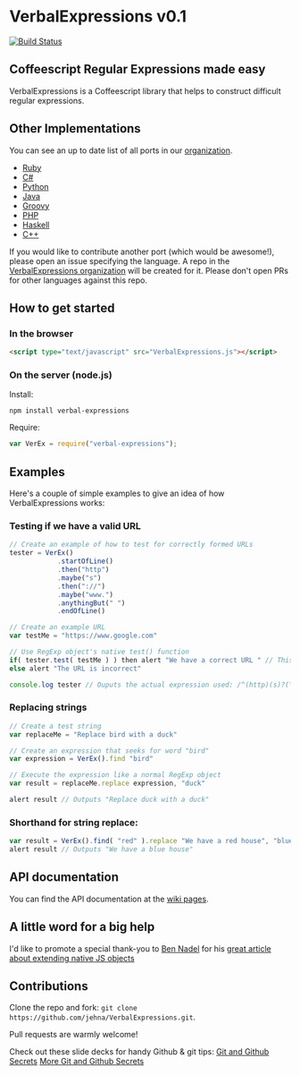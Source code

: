 VerbalExpressions v0.1
=====================

[![Build Status](https://travis-ci.org/[zimyand]/[VerbalExpressions].png)](https://travis-ci.org/[zimyand]/[VerbalExpressions])


## Coffeescript Regular Expressions made easy
VerbalExpressions is a Coffeescript library that helps to construct difficult regular expressions.

## Other Implementations
You can see an up to date list of all ports in our [organization](https://github.com/VerbalExpressions).  
- [Ruby](https://github.com/ryan-endacott/verbal_expressions)
- [C#](https://github.com/VerbalExpressions/CSharpVerbalExpressions)
- [Python](https://github.com/VerbalExpressions/PythonVerbalExpressions)
- [Java](https://github.com/VerbalExpressions/JavaVerbalExpressions)
- [Groovy](https://github.com/VerbalExpressions/GroovyVerbalExpressions)
- [PHP](https://github.com/VerbalExpressions/PHPVerbalExpressions)
- [Haskell](https://github.com/VerbalExpressions/HaskellVerbalExpressions)
- [C++](https://github.com/VerbalExpressions/CppVerbalExpressions)

If you would like to contribute another port (which would be awesome!), please open an issue specifying the language.  A repo in the [VerbalExpressions organization](https://github.com/VerbalExpressions) will be created for it.  Please don't open PRs for other languages against this repo.

## How to get started
### In the browser
```HTML
<script type="text/javascript" src="VerbalExpressions.js"></script>
```
### On the server (node.js)
Install:
```
npm install verbal-expressions
```
Require:
```javascript
var VerEx = require("verbal-expressions");
```

## Examples

Here's a couple of simple examples to give an idea of how VerbalExpressions works:

### Testing if we have a valid URL

```javascript
// Create an example of how to test for correctly formed URLs
tester = VerEx()
            .startOfLine()
            .then("http")
            .maybe("s")
            .then("://")
            .maybe("www.")
            .anythingBut(" ")
            .endOfLine()

// Create an example URL
var testMe = "https://www.google.com"

// Use RegExp object's native test() function
if( tester.test( testMe ) ) then alert "We have a correct URL " // This output will fire
else alert "The URL is incorrect"

console.log tester // Ouputs the actual expression used: /^(http)(s)?(\:\/\/)(www\.)?([^\ ]*)$/ 
```

### Replacing strings

```javascript
// Create a test string
var replaceMe = "Replace bird with a duck"

// Create an expression that seeks for word "bird"
var expression = VerEx().find "bird"

// Execute the expression like a normal RegExp object
var result = replaceMe.replace expression, "duck"

alert result // Outputs "Replace duck with a duck"
```

### Shorthand for string replace:

```javascript
var result = VerEx().find( "red" ).replace "We have a red house", "blue"
alert result // Outputs "We have a blue house"
```

## API documentation

You can find the API documentation at the [wiki pages](https://github.com/jehna/VerbalExpressions/wiki).

## A little word for a big help
I'd like to promote a special thank-you to [Ben Nadel][ben-nadel] for his [great article about extending native JS objects][extending]

## Contributions
Clone the repo and fork:
`git clone https://github.com/jehna/VerbalExpressions.git`.

Pull requests are warmly welcome!

Check out these slide decks for handy Github & git tips:
[Git and Github Secrets](http://zachholman.com/talk/git-github-secrets/)
[More Git and Github Secrets](http://zachholman.com/talk/more-git-and-github-secrets/)

[ben-nadel]:http://www.bennadel.com/
[extending]:http://www.bennadel.com/blog/2292-Extending-JavaScript-Arrays-While-Keeping-Native-Bracket-Notation-Functionality.htm

